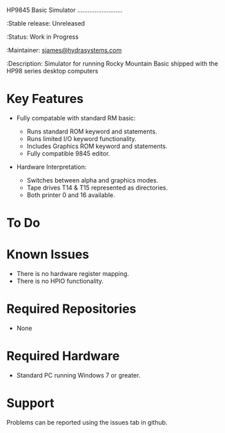 HP9845 Basic Simulator
..........................

:Stable release:  Unreleased

:Status:  Work in Progress

:Maintainer:  sjames@hydrasystems.com

:Description:  Simulator for running Rocky Mountain Basic shipped with the HP98 series desktop computers


Key Features
============

* Fully compatable with standard RM basic:
    * Runs standard ROM keyword and statements.
    * Runs limited I/O keyword functionality.
    * Includes Graphics ROM keyword and statements.
    * Fully compatible 9845 editor.

* Hardware Interpretation:
    * Switches between alpha and graphics modes.
    * Tape drives T14 & T15 represented as directories.
    * Both printer 0 and 16 available.

To Do
=====

Known Issues
============

* There is no hardware register mapping.
* There is no HPIO functionality.

Required Repositories
================

* None

Required Hardware
=================

* Standard PC running Windows 7 or greater.

Support
=======

Problems can be reported using the issues tab in github.
